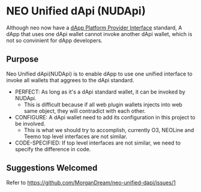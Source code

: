 # NEO Unified dApi (NUDApi)
Although neo now have a <a href="https://github.com/neo-project/proposals/pull/69">dApp Platform Provider Interface</a> standard, A dApp that uses one dApi wallet cannot invoke another dApi wallet, which is not so convinient for dApp developers.

## Purpose
Neo Unified dApi(NUDApi) is to enable dApp to use one unified interface to invoke all wallets that aggrees to the dApi standard.

- PERFECT: As long as it's a dApi standard wallet, it can be invoked by NUDApi.
    - This is difficult because if all web plugin wallets injects into web same object, they will contradict with each other.
- CONFIGURE: A dApi wallet need to add its configuration in this project to be involved.
    - This is what we should try to accomplish, currently O3, NEOLine and Teemo top level interfaces are not similar.
- CODE-SPECIFIED: If top level interfaces are not similar, we need to specify the difference in code.

## Suggestions Welcomed
Refer to https://github.com/MorganDream/neo-unified-dapi/issues/1